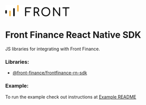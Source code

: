 ![Front Finance Logo](./assets/front_logo.svg)

# Front Finance React Native SDK

JS libraries for integrating with Front Finance.

### Libraries:

- [@front-finance/frontfinance-rn-sdk](packages/front-b2b-link-rn/)

### Example:

To run the example check out instructions at [Example README](./example/README.md "Example README file")
